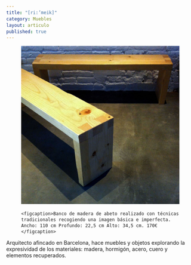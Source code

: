 ```yaml
---
title: "[ri:’meik]"
category: Muebles
layout: articulo
published: true
---
```


<figure>
	<a href="/images/rimeik/IMG_5455.JPG"><img src="/images/rimeik/IMG_5455.JPG" alt="image"></a>

	<figcaption>Banco de madera de abeto realizado con técnicas tradicionales recogiendo una imagen básica e imperfecta.
    Ancho: 110 cm Profundo: 22,5 cm Alto: 34,5 cm. 170€	
    </figcaption>
</figure>

Arquitecto afincado en Barcelona, hace muebles y objetos explorando la expresividad de los materiales: madera, hormigón, acero, cuero y elementos recuperados.

